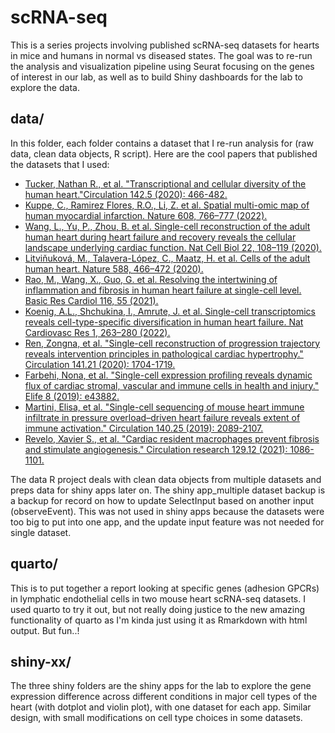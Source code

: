# scRNA-seq
 
This is a series projects involving published scRNA-seq datasets for hearts in mice and humans in normal vs diseased states. The goal was to re-run the analysis and visualization pipeline using Seurat focusing on the genes of interest in our lab, as well as to build Shiny dashboards for the lab to explore the data. 

## data/
In this folder, each folder contains a dataset that I re-run analysis for (raw data, clean data objects, R script). Here are the cool papers that published the datasets that I used: 
 - [Tucker, Nathan R., et al. "Transcriptional and cellular diversity of the human heart."Circulation 142.5 (2020): 466-482.](https://doi.org/10.1161/CIRCULATIONAHA.119.045401)
 - [Kuppe, C., Ramirez Flores, R.O., Li, Z. et al. Spatial multi-omic map of human myocardial infarction. Nature 608, 766–777 (2022).](https://doi.org/10.1038/s41586-022-05060-x)
 - [Wang, L., Yu, P., Zhou, B. et al. Single-cell reconstruction of the adult human heart during heart failure and recovery reveals the cellular landscape underlying cardiac function. Nat Cell Biol 22, 108–119 (2020).](https://doi.org/10.1038/s41556-019-0446-7)
 - [Litviňuková, M., Talavera-López, C., Maatz, H. et al. Cells of the adult human heart. Nature 588, 466–472 (2020).](https://doi.org/10.1038/s41586-020-2797-4)
 - [Rao, M., Wang, X., Guo, G. et al. Resolving the intertwining of inflammation and fibrosis in human heart failure at single-cell level. Basic Res Cardiol 116, 55 (2021).](https://doi.org/10.1007/s00395-021-00897-1)
 - [Koenig, A.L., Shchukina, I., Amrute, J. et al. Single-cell transcriptomics reveals cell-type-specific diversification in human heart failure. Nat Cardiovasc Res 1, 263–280 (2022).](https://doi.org/10.1038/s44161-022-00028-6)
 - [Ren, Zongna, et al. "Single-cell reconstruction of progression trajectory reveals intervention principles in pathological cardiac hypertrophy." Circulation 141.21 (2020): 1704-1719.](https://doi.org/10.1161/CIRCULATIONAHA.119.043053)
 - [Farbehi, Nona, et al. "Single-cell expression profiling reveals dynamic flux of cardiac stromal, vascular and immune cells in health and injury." Elife 8 (2019): e43882.](https://doi.org/10.7554/eLife.43882)
 - [Martini, Elisa, et al. "Single-cell sequencing of mouse heart immune infiltrate in pressure overload–driven heart failure reveals extent of immune activation." Circulation 140.25 (2019): 2089-2107.](https://doi.org/10.1161/CIRCULATIONAHA.119.041694)
 - [Revelo, Xavier S., et al. "Cardiac resident macrophages prevent fibrosis and stimulate angiogenesis." Circulation research 129.12 (2021): 1086-1101.](https://doi.org/10.1161/CIRCRESAHA.121.319737)

The data R project deals with clean data objects from multiple datasets and preps data for shiny apps later on.
The shiny app_multiple dataset backup is a backup for record on how to update SelectInput based on another input (observeEvent). This was not used in shiny apps because the datasets were too big to put into one app, and the update input feature was not needed for single dataset.

## quarto/
This is to put together a report looking at specific genes (adhesion GPCRs) in lymphatic endothelial cells in two mouse heart scRNA-seq datasets. I used quarto to try it out, but not really doing justice to the new amazing functionality of quarto as I'm kinda just using it as Rmarkdown with html output. But fun..!

## shiny-xx/
The three shiny folders are the shiny apps for the lab to explore the gene expression difference across different conditions in major cell types of the heart (with dotplot and violin plot), with one dataset for each app. Similar design, with small modifications on cell type choices in some datasets. 



